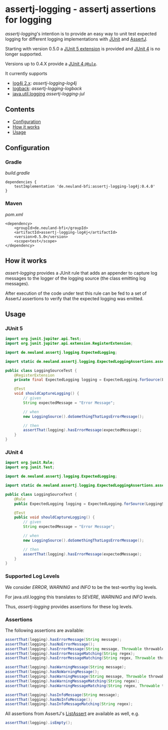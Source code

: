 # assertj-logging - assertj assertions for logging

_assertj-logging_'s intention is to provide an easy way to unit test expected logging for different logging implementations with [JUnit](https://junit.org/) and [AssertJ](https://assertj.github.io/doc/).

Starting with version 0.5.0 a [JUnit 5 extension](https://junit.org/junit5/docs/current/user-guide/#extensions) is provided and [JUnit 4](https://junit.org/junit4/) is no longer supported.

Versions up to 0.4.X provide a [JUnit 4 `@Rule`](https://github.com/junit-team/junit4/wiki/Rules).

It currently supports
* [log4j 2.x](https://logging.apache.org/log4j/2.x/): _assertj-logging-log4j_
* [logback](http://logback.qos.ch/): _assertj-logging-logback_
* [java.util.logging](https://docs.oracle.com/en/java/javase/17/core/java-logging-overview.html) _assertj-logging-jul_


## Contents

- [Configuration](#configuration)
- [How it works](#how-it-works)
- [Usage](#usage)


## Configuration

### Gradle

_build.gradle_

```$groovy
dependencies {
    testImplementation 'de.neuland-bfi:assertj-logging-log4j:0.4.0'
}
```

### Maven

_pom.xml_

```$xml
<dependency>
    <groupId>de.neuland-bfi</groupId>
    <artifactId>assertj-logging-log4j</artifactId>
    <version>0.5.0</version>
    <scope>test</scope>
</dependency>
```

## How it works

_assert-logging_ provides a JUnit rule that adds an appender to capture log messages to the logger of the logging source (the class emitting log messages).

After execution of the code under test this rule can be fed to a set of AssertJ assertions to verify that the expected logging was emitted.

## Usage

### JUnit 5

```java
import org.junit.jupiter.api.Test;
import org.junit.jupiter.api.extension.RegisterExtension;

import de.neuland.assertj.logging.ExpectedLogging;

import static de.neuland.assertj.logging.ExpectedLoggingAssertions.assertThat;

public class LoggingSourceTest {
    @RegisterExtension
    private final ExpectedLogging logging = ExpectedLogging.forSource(LoggingSource.class);

    @Test
    void shouldCaptureLogging() {
        // given
        String expectedMessage = "Error Message";

        // when
        new LoggingSource().doSomethingThatLogsErrorMessage();

        // then
        assertThat(logging).hasErrorMessage(expectedMessage);
    }
}
```

### JUnit 4
```java
import org.junit.Rule;
import org.junit.Test;

import de.neuland.assertj.logging.ExpectedLogging;

import static de.neuland.assertj.logging.ExpectedLoggingAssertions.assertThat;

public class LoggingSourceTest {
    @Rule
    public ExpectedLogging logging = ExpectedLogging.forSource(LoggingSource.class);

    @Test
    public void shouldCaptureLogging() {
        // given
        String expectedMessage = "Error Message";

        // when
        new LoggingSource().doSomethingThatLogsErrorMessage();

        // then
        assertThat(logging).hasErrorMessage(expectedMessage);
    }
}
```

### Supported Log Levels

We consider _ERROR_, _WARNING_ and _INFO_ to be the test-worthy log levels.

For java.util.logging this translates to _SEVERE_, _WARNING_ and _INFO_ levels.


Thus, _assertj-logging_ provides assertions for these log levels.

### Assertions

The following assertions are available:

```java
assertThat(logging).hasErrorMessage(String message);
assertThat(logging).hasNoErrorMessage();
assertThat(logging).hasErrorMessage(String message, Throwable throwable);
assertThat(logging).hasErrorMessageMatching(String regex);
assertThat(logging).hasErrorMessageMatching(String regex, Throwable throwable);

assertThat(logging).hasWarningMessage(String message);
assertThat(logging).hasNoWarningMessage();
assertThat(logging).hasWarningMessage(String message, Throwable throwable);
assertThat(logging).hasWarningMessageMatching(String regex);
assertThat(logging).hasWarningMessageMatching(String regex, Throwable throwable);

assertThat(logging).hasInfoMessage(String message);
assertThat(logging).hasNoInfoMessage();
assertThat(logging).hasInfoMessageMatching(String regex);
```

All assertions from AssertJ's [ListAssert](https://joel-costigliola.github.io/assertj/core/api/org/assertj/core/api/ListAssert.html) are available as well, e.g.

```java
assertThat(logging).isEmpty();
```

